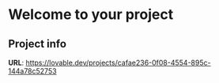 # Welcome to your project

## Project info

**URL**: https://lovable.dev/projects/cafae236-0f08-4554-895c-144a78c52753
